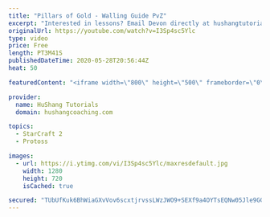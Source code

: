 ```yaml
---
title: "Pillars of Gold - Walling Guide PvZ"
excerpt: "Interested in lessons? Email Devon directly at hushangtutorials@outlook.com ------------------------------------------------------------------------------------------------------- Want to support HuShang Tutorials directly? Patreon is a website where you can contribute a monthly donation that will help"
originalUrl: https://youtube.com/watch?v=I3Sp4sc5Ylc
type: video
price: Free
length: PT3M41S
publishedDateTime: 2020-05-28T20:56:44Z
heat: 50

featuredContent: "<iframe width=\"800\" height=\"500\" frameborder=\"0\" src=\"https://www.youtube.com/embed/I3Sp4sc5Ylc\" allow=\"accelerometer; autoplay; encrypted-media; gyroscope; picture-in-picture\" allowfullscreen></iframe>"

provider:
  name: HuShang Tutorials
  domain: hushangcoaching.com

topics:
  - StarCraft 2
  - Protoss

images:
  - url: https://i.ytimg.com/vi/I3Sp4sc5Ylc/maxresdefault.jpg
    width: 1280
    height: 720
    isCached: true

secured: "TUbUfKuk6BhWiaGXvVov6scxtjrvssLWzJWO9+SEXf9a4OYTsEQNw05Jle9GGMMcLJ+iQjqcjQExvnfN+TT0FKIAGLTtP8ITtqoZAjGjhRJl+Ck0+yU6o2KCbOl8UQSLLYfoBPQUtJAgctPHHNK/3QLT0hUDmJeykCvhZjx05vANxI/ckhPM2w8tg/0FsTeYxN9ou9oy/jEedTDnljyq33mNFckbbMfmVUuiIXXHEoNqc6/xxny5ipfIIV4sySNEK1fBVRf+rSoQlcOpld5Prd9qPniOR4qjPxvohQlNa3ZjTbKDLSr+EnanhrhA7abMRs7Q0Q5Qr34HsBYw1dHRoH1uIMV5ElS0PtLw14SVTYZJR8Qsk5YqEkrr46ZVUk+Z6gb/YLHlVM0FYYfw2D5mCT/qvfWm5wLBk4vbLSxFIh0=;3ugSy4GtjShQz1pVKanZJQ=="
---
```


